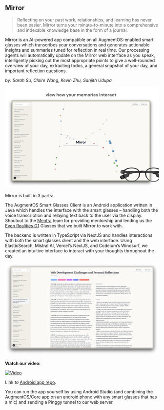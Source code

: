 ## Mirror 

> Reflecting on your past work, relationships, and learning has never been easier. Mirror turns your minute-to-minute into a comprehensive and indexable knowledge base in the form of a journal.

Mirror is an AI-powered app compatible on all AugmentOS-enabled smart glasses which transcribes your conversations and generates actionable insights and summaries tuned for reflection in real time. Our processing agents will automatically update on the Mirror web interface as you speak, intelligently picking out the most appropriate points to give a well-rounded overview of your day, extracting todos, a general snapshot of your day, and important reflection questions.

*by: Sarah Su, Claire Wang, Kevin Zhu, Sanjith Udupa*

![Cover photo](https://github.com/kevinzhu12/treehacks-glasses/blob/main/public/readme/mirror_cover.png)

Mirror is built in 3 parts:

The AugmentOS Smart Glasses Client is an Android application written in Java which handles the interface with the smart glasses – handling both the voice transcription and relaying text back to the user via the display. Shoutout to the [Mentra](https://mentra.glass/) team for providing mentorship and lending us the [Even Realities G1](https://www.evenrealities.com/g1) Glasses that we built Mirror to work with.

The backend is written in TypeScript via NextJS and handles interactions with both the smart glasses client and the web interface. Using ElasticSearch, Mistral AI, Vercel’s NextJS, and Codeium’s Windsurf, we created an intuitive interface to interact with your thoughts throughout the day.

![Cover photo](https://github.com/kevinzhu12/treehacks-glasses/blob/main/public/readme/notes_sc.png)

**Watch our video:**

[![Video](https://img.youtube.com/vi/3FzmbTFD_9I/maxresdefault.jpg)](https://www.youtube.com/watch?v=3FzmbTFD_9I)


Link to [Android app repo](https://github.com/sarahjsu/tree_augmentos).

You can run the app yourself by using Android Studio (and combining the AugmentOS/Core app on an android phone with any smart glasses that has a mic) and sending a Pinggy tunnel to our web server. 
